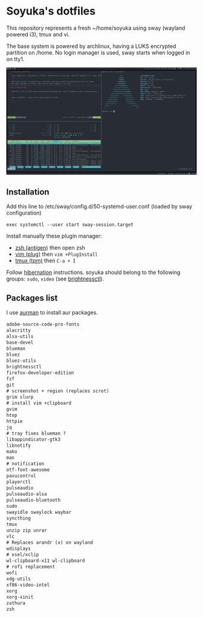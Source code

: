 # Soyuka's dotfiles

This repository represents a fresh ~/home/soyuka using sway (wayland powered i3), tmux and vi.

The base system is powered by archlinux, having a LUKS encrypted partition on /home.
No login manager is used, sway starts when logged in on tty1.

![Screenshot](./screen.png)

## Installation

Add this line to /etc/sway/config.d/50-systemd-user.conf (loaded by sway configuration)

```
exec systemctl --user start sway-session.target
```

Install manually these plugin manager:
 - [zsh (antigen)](https://github.com/zsh-users/antigen) then open zsh
 - [vim (plug)](https://github.com/junegunn/vim-plug) then `vim +PlugInstall`
 - [tmux (tpm)](https://github.com/tmux-plugins/tpm) then `C-a + I`

Follow [hibernation](https://wiki.archlinux.org/index.php/Power_management/Suspend_and_hibernate#Hibernation) instructions.
soyuka should belong to the following groups: `sudo`, `video` (see [brightnessctl](https://github.com/Hummer12007/brightnessctl/issues)).

## Packages list

I use [aurman](https://github.com/polygamma/aurman) to install aur packages.

```
adobe-source-code-pro-fonts
alacritty
alsa-utils
base-devel
blueman
bluez
bluez-utils
brightnessctl
firefox-developer-edition
fzf
git
# screenshot + region (replaces scrot)
grim slurp
# install vim +clipboard
gvim
htop
httpie
jq
# tray fixes blueman ?
libappindicator-gtk3
libnotify
mako
man
# notification
otf-font-awesome
pavucontrol
playerctl
pulseaudio
pulseaudio-alsa
pulseaudio-bluetooth
sudo
swayidle swaylock waybar
syncthing
tmux
unzip zip unrar
vlc
# Replaces arandr (x) on wayland
wdisplays
# xsel/xclip
wl-clipboard-x11 wl-clipboard
# rofi replacement
wofi
xdg-utils
xf86-video-intel
xorg
xorg-xinit
zathura
zsh
```
